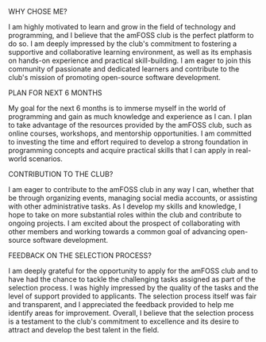 WHY CHOSE ME?

I am highly motivated to learn and grow in the field of technology and programming, and I believe that the amFOSS club is the perfect platform to do so. I am deeply impressed by the club's commitment to fostering a supportive and collaborative learning environment, as well as its emphasis on hands-on experience and practical skill-building. I am eager to join this community of passionate and dedicated learners and contribute to the club's mission of promoting open-source software development.

PLAN FOR NEXT 6 MONTHS

My goal for the next 6 months is to immerse myself in the world of programming and gain as much knowledge and experience as I can. I plan to take advantage of the resources provided by the amFOSS club, such as online courses, workshops, and mentorship opportunities. I am committed to investing the time and effort required to develop a strong foundation in programming concepts and acquire practical skills that I can apply in real-world scenarios.

CONTRIBUTION TO THE CLUB?

I am eager to contribute to the amFOSS club in any way I can, whether that be through organizing events, managing social media accounts, or assisting with other administrative tasks. As I develop my skills and knowledge, I hope to take on more substantial roles within the club and contribute to ongoing projects. I am excited about the prospect of collaborating with other members and working towards a common goal of advancing open-source software development.

FEEDBACK ON THE SELECTION PROCESS?

I am deeply grateful for the opportunity to apply for the amFOSS club and to have had the chance to tackle the challenging tasks assigned as part of the selection process. I was highly impressed by the quality of the tasks and the level of support provided to applicants. The selection process itself was fair and transparent, and I appreciated the feedback provided to help me identify areas for improvement. Overall, I believe that the selection process is a testament to the club's commitment to excellence and its desire to attract and develop the best talent in the field.

